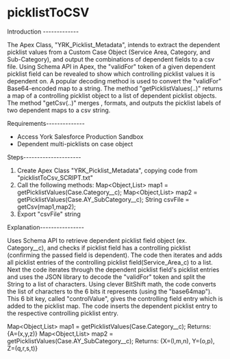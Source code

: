 # picklistToCSV


Introduction -------------


The Apex Class, "YRK_Picklist_Metadata", intends to extract the dependent picklist values from a Custom Case Object (Service Area, Category, and Sub-Category), and output the combinations
of dependent fields to a csv file. Using Schema API in Apex, the "validFor" token of a given dependent picklist field can be revealed to show which controlling picklist values it is 
dependent on. A popular decoding method is used to convert the "validFor" Base64-encoded map to a string. The method "getPicklistValues(..)" returns a map of a controlling picklist object
to a list of dependent picklist objects. The method "getCsv(..)" merges , formats, and outputs the picklist labels of two dependent maps to a csv string. 

Requirements--------------   


- Access York Salesforce Production Sandbox
- Dependent multi-picklists on case object

Steps---------------------


1) Create Apex Class "YRK_Picklist_Metadata", copying code from "picklistToCsv_SCRIPT.txt"
2) Call the following methods: 
	Map<Object,List<String>> map1 = getPicklistValues(Case.Category__c);
	Map<Object,List<String>> map2 = getPicklistValues(Case.AY_SubCategory__c);
	String csvFile 		      = getCsv(map1,map2);
3) Export "csvFile" string
	
Explanation----------------
  
Uses Schema API to retrieve dependent picklist field object (ex. Category__c), and checks if picklist field has a controlling picklist (confirming the passed field is dependent). 
The code then iterates and adds all picklist entries of the controlling picklist field(Service_Area_c) to a list. Next the code iterates through the dependent picklist field's 
picklist entries and uses the JSON library to decode the "validFor" token and split the String to a list of characters. Using clever BitShift math, the code converts the list of 
characters to the 6 bits it represents (using the "base64map"). This 6 bit key, called "controlValue", gives the controlling field entry which is added to the picklist map. The code 
inserts the dependent picklist entry to the respective controlling picklist entry. 

Map<Object,List<String>> map1 = getPicklistValues(Case.Category__c);	      Returns: {A=(x,y,z)}
Map<Object,List<String>> map2 = getPicklistValues(Case.AY_SubCategory__c);    Returns: {X=(l,m,n), Y=(o,p), Z=(q,r,s,t)}  
